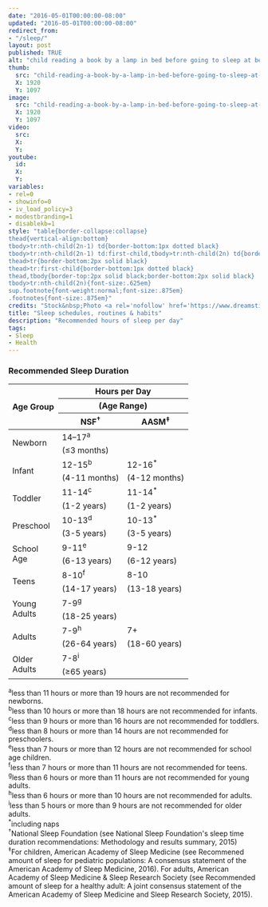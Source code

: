 ```yaml
---
date: "2016-05-01T00:00:00-08:00"
updated: "2016-05-01T00:00:00-08:00"
redirect_from:
- "/sleep/"
layout: post
published: TRUE
alt: "child reading a book by a lamp in bed before going to sleep at bedtime"
thumb:
  src: "child-reading-a-book-by-a-lamp-in-bed-before-going-to-sleep-at-bedtime.jpg"
  X: 1920
  Y: 1097
image:
  src: "child-reading-a-book-by-a-lamp-in-bed-before-going-to-sleep-at-bedtime.jpg"
  X: 1920
  Y: 1097
video:
  src:
  X:
  Y:
youtube:
  id:
  X:
  Y:
variables:
- rel=0
- showinfo=0
- iv_load_policy=3
- modestbranding=1
- disablekb=1
style: "table{border-collapse:collapse}
thead{vertical-align:bottom}
tbody>tr:nth-child(2n-1) td{border-bottom:1px dotted black}
tbody>tr:nth-child(2n-1) td:first-child,tbody>tr:nth-child(2n) td{border-bottom:1px solid black}
thead>tr{border-bottom:2px solid black}
thead>tr:first-child{border-bottom:1px dotted black}
thead,tbody{border-top:2px solid black;border-bottom:2px solid black}
tbody>tr:nth-child(2n){font-size:.625em}
sup.footnote{font-weight:normal;font-size:.875em}
.footnotes{font-size:.875em}"
credits: "Stock&nbsp;Photo <a rel='nofollow' href='https://www.dreamstime.com/stock-photo-preteen-handsome-boy-read-book-lamp-sleep-image58081725' target='_blank'>&copy;</a>&nbsp;Ulianna19970"
title: "Sleep schedules, routines & habits"
description: "Recommended hours of sleep per day"
tags:
- Sleep
- Health
---
```

<h3>Recommended Sleep Duration</h3>
<table class="center">
	<thead>
		<tr>
			<th rowspan="3">Age Group</th>
			<th colspan="2">Hours per Day</th>
		</tr>
		<tr><th colspan="2">(Age Range)</th></tr>
		<tr>
			<th>NSF<sup class="footnote">&dagger;</sup></th>
			<th>AASM<sup class="footnote">&Dagger;</sup></th>
		</tr>
	</thead>
	<tbody>
		<tr>
			<td rowspan="2">Newborn</td>
			<td>14–17<sup>a</sup></td>
			<td></td>
		</tr>
		<tr><td>(&le;3 months)</td><td></td></tr>
		<tr>
			<td rowspan="2">Infant</td>
			<td>12-15<sup>b</sup></td>
			<td>12-16<sup class="footnote">*</sup></td>
		</tr>
		<tr>
			<td>(4-11 months)</td>
			<td>(4-12 months)</td>
		</tr>
		<tr>
			<td rowspan="2">Toddler</td>
			<td>11-14<sup>c</sup></td>
			<td>11-14<sup class="footnote">*</sup></td>
		</tr>
		<tr><td>(1-2 years)</td><td>(1-2 years)</td></tr>
		<tr>
			<td rowspan="2">Preschool</td>
			<td>10-13<sup>d</sup></td>
			<td>10-13<sup class="footnote">*</sup></td>
		</tr>
		<tr><td>(3-5 years)</td><td>(3-5 years)</td></tr>
		<tr>
			<td rowspan="2">School<br>Age<br></td>
			<td>9-11<sup>e</sup></td>
			<td>9-12</td>
		</tr>
		<tr>
			<td>(6-13 years)</td>
			<td>(6-12 years)</td>
		</tr>
		<tr>
			<td rowspan="2">Teens</td>
			<td>8-10<sup>f</sup></td>
			<td>8-10</td>
		</tr>
		<tr>
			<td>(14-17 years)</td>
			<td>(13-18 years)</td>
		</tr>
		<tr>
			<td rowspan="2">Young<br>Adults</td>
			<td>7-9<sup>g</sup></td>
			<td></td>
		</tr>
		<tr>
			<td>(18-25 years)</td>
			<td></td>
		</tr>
		<tr>
			<td rowspan="2">Adults</td>
			<td>7-9<sup>h</sup></td>
			<td>7+</td>
		</tr>
		<tr>
			<td>(26-64 years)</td>
			<td>(18-60 years)</td>
		</tr>
		<tr>
			<td rowspan="2">Older<br>Adults</td>
			<td>7-8<sup>i</sup></td>
			<td></td>
		</tr>
		<tr>
			<td>(&ge;65 years)</td>
			<td></td>
		</tr>
	</tbody>
</table>
<div class="footnotes">
	<sup>a</sup>less than 11 hours or more than 19 hours are not recommended for newborns.<br>
	<sup>b</sup>less than 10 hours or more than 18 hours are not recommended for infants.<br>
	<sup>c</sup>less than 9 hours or more than 16 hours are not recommended for toddlers.<br>
	<sup>d</sup>less than 8 hours or more than 14 hours are not recommended for preschoolers.<br>
	<sup>e</sup>less than 7 hours or more than 12 hours are not recommended for school age children.<br>
	<sup>f</sup>less than 7 hours or more than 11 hours are not recommended for teens.<br>
	<sup>g</sup>less than 6 hours or more than 11 hours are not recommended for young adults.<br>
	<sup>h</sup>less than 6 hours or more than 10 hours are not recommended for adults.<br>
	<sup>i</sup>less than 5 hours or more than 9 hours are not recommended for older adults.<br>
	<sup class="footnote">*</sup>including naps<br>
	<sup class="footnote">&dagger;</sup>National Sleep Foundation (see National Sleep Foundation's sleep time duration recommendations: Methodology and results summary, 2015)<br>
	<sup class="footnote">&Dagger;</sup>For children, American Academy of Sleep Medicine (see Recommened amount of sleep for pediatric populations: A consensus statement of the American Academy of Sleep Medicine, 2016). For adults, American Academy of Sleep Medicine & Sleep Research Society (see Recommended amount of sleep for a healthy adult: A joint consensus statement of the American Academy of Sleep Medicine and Sleep Research Society, 2015).
</div>